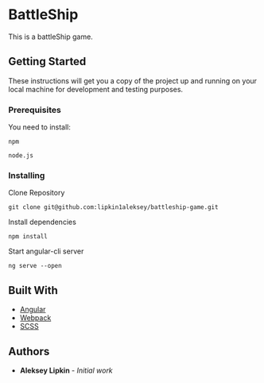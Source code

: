 # BattleShip

This is a battleShip game.

## Getting Started

These instructions will get you a copy of the project up and running on your local machine for development and testing purposes.

### Prerequisites

You need to install:

```
npm
```
```
node.js
```

### Installing

Clone Repository

```
git clone git@github.com:lipkin1aleksey/battleship-game.git
```
Install dependencies
```
npm install
```
Start angular-cli server
```
ng serve --open
```
## Built With

* [Angular](https://angular.io)
* [Webpack](https://webpack.js.org/)
* [SCSS](https://sass-lang.com/)
## Authors

* **Aleksey Lipkin** - *Initial work*